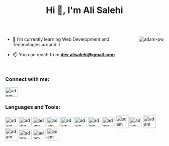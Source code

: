 <h1 align="center">Hi 👋, I'm Ali Salehi</h1>

<br>
<!--
<p align="right"> <h3>Profile Views :-</h3> <img src="https://komarev.com/ghpvc/?username=adam-pw&label=Profile%20views&color=0e75b6&style=flat"
    alt="adam-pw" /> 
  </p>
-->
<br>

<p><img align="right" src="https://github.com/Adam-pw/Adam-pw/blob/main/animation_500_kxa883sd.gif" alt="adam-pw" /></p>

- 🌱 I’m currently learning Web Development and Technologies around it. 

- 📫 You can reach from **dev.alisalehi@gmail.com**

<br>


<h3 align="left">Connect with me:</h3>
<p align="left">
  <a href="https://www.linkedin.com/in/ali-salehi-194b4b233/" target="blank"><img align="center"
      src="https://raw.githubusercontent.com/rahuldkjain/github-profile-readme-generator/master/src/images/icons/Social/linked-in-alt.svg"
      alt="adam pithewan" height="30" width="40" /></a>
</p>
<h3 align="left">Languages and Tools:</h3> 
     <a href="#" target="blank"><img background-color:"white" align="center"
      src="https://github.com/rahuldkjain/github-profile-readme-generator/blob/master/src/images/icons/FrontendDevelopment/html.svg"
      alt="adam pithewan" height="30" width="40" /></a>
          <a href="#" target="blank"><img background-color:"white" align="center"
      src="https://github.com/rahuldkjain/github-profile-readme-generator/blob/master/src/images/icons/FrontendDevelopment/css.svg"
      alt="adam pithewan" height="30" width="40" /></a>
                <a href="#" target="blank"><img background-color:"white" align="center"
      src="https://github.com/rahuldkjain/github-profile-readme-generator/blob/master/src/images/icons/FrontendDevelopment/bootstrap.svg"
      alt="adam pithewan" height="30" width="40" /></a>
              <a href="#" target="blank"><img background-color:"white" align="center"
      src="https://github.com/rahuldkjain/github-profile-readme-generator/blob/master/src/images/icons/FrontendDevelopment/sass.svg"
      alt="adam pithewan" height="30" width="40" /></a>
                <a href="#" target="blank"><img background-color:"white" align="center"
      src="https://github.com/rahuldkjain/github-profile-readme-generator/blob/master/src/images/icons/ProgrammingLanguages/javascript.svg"
      alt="adam pithewan" height="30" width="40" /></a>
       <a href="https://www.linkedin.com/in/ali-salehi-194b4b233/" target="blank"><img background-color:"white" align="center"
      src="https://github.com/rahuldkjain/github-profile-readme-generator/blob/master/src/images/icons/ProgrammingLanguages/typescript.svg"
      alt="adam pithewan" height="30" width="40" /></a>
              <a href="#" target="blank"><img background-color:"white" align="center"
      src="https://github.com/rahuldkjain/github-profile-readme-generator/blob/master/src/images/icons/FrontendDevelopment/reactjs.svg"
      alt="adam pithewan" height="30" width="40" /></a>
              <a href="#" target="blank"><img background-color:"white" align="center"
      src="https://github.com/rahuldkjain/github-profile-readme-generator/blob/master/src/images/icons/FrontendDevelopment/redux.svg"
      alt="adam pithewan" height="30" width="40" /></a>
       <a href="#" target="blank"><img align="center"
      src="https://user-images.githubusercontent.com/79578428/167363586-9e56d175-f79c-445d-8cf1-95bfd9c2d7b8.png"
      alt="adam pithewan" height="40" width="40" /></a>
          <a href="#" target="blank"><img background-color:"white" align="center"
      src="https://github.com/rahuldkjain/github-profile-readme-generator/blob/master/src/images/icons/FrontendDevelopment/webpack.svg"
      alt="adam pithewan" height="30" width="40" /></a>
                      <a href="#" target="blank"><img background-color:"white" align="center"
      src="https://user-images.githubusercontent.com/79578428/167361276-8a13f3a5-d75c-4fe8-aa9b-0e69c51a349c.png"
      alt="adam pithewan" height="40" width="40" /></a>
                    <a href="#" target="blank"><img background-color:"white" align="center"
      src="https://user-images.githubusercontent.com/79578428/167361520-d3d3c323-8eb8-41b7-8259-42eb495bfd24.png"
      alt="adam pithewan" height="40" width="40" /></a>
             <a href="#" target="blank"><img background-color:"white" align="center"
      src="https://github.com/rahuldkjain/github-profile-readme-generator/blob/master/src/images/icons/Testing/jest.svg"
      alt="adam pithewan" height="30" width="40" /></a>
               <a href="#" target="blank"><img background-color:"white" align="center"
      src="https://github.com/rahuldkjain/github-profile-readme-generator/blob/master/src/images/icons/Other/git.svg"
      alt="adam pithewan" height="30" width="40" /></a>
       <a href="#" target="blank"><img align="center"
      src="https://github.com/rahuldkjain/github-profile-readme-generator/blob/master/src/images/icons/Software/xd.svg"
      alt="adam pithewan" height="40" width="40" /></a>

<!--
<h3>Statistical Data :-</h3>
<p><img align="center"
    src="https://github-readme-stats.vercel.app/api/top-langs?username=adam-pw&show_icons=true&locale=en&bg_color=0d1117&text_color=ffffff&layout=compact"
    alt="adam-pw" 
    bg_color=#808080/></p>

<br>
-->
<!--
<p>&nbsp;<img align="center" src="https://github-readme-stats.vercel.app/api?username=adam-pw&show_icons=true&locale=en&bg_color=0d1117&text_color=ffffff&repo=convoychat"
    alt="adam-pw" /></p>
-->
<!--
<p><img align="center" src="https://github-readme-streak-stats.herokuapp.com/?user=Adam-pw&theme=dark&background=0d1117&date_format=M%20j%5B%2C%20Y%5D" alt="adam-pw" /></p>
-->

<!--
<p align="left"> <a href="https://twitter.com/" target="blank"><img
      src="https://img.shields.io/twitter/follow/?logo=twitter&style=for-the-badge" alt="" /></a> </p>

[Adam-pw](https://github.com/Adam-pw)
-->

